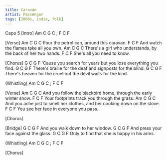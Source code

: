 ```yaml
---
title: Caravan
artist: Passenger
tags: [2000s, indie, folk]
---
```

Capo 5
[Intro] Am  C  G  C ; F  C  F

[Verse]
Am              C        G           C
Pour the petrol can, around this caravan.
     F        C                   F
And watch the flames take all you own.
          Am             C             G               C
There's a girl who understands, by the back of her two hands.
F               C       F
  She's all you need to know.

[Chorus]
           G                        C         G         F
'Cause you search for years but you lose everything you find.
        G                        C   G             F
There's braille for the deaf and signposts for the blind.
        G                            C     G             F
There's heaven for the cruel but the devil waits for the kind.

(Whistling) Am  C  G  C ; F  C  F

[Verse]
        Am                   C                 G             C
And you follow the blackbird home, through the early winter snow.
F                  C                     F
   Your footprints track you through the grass.
        Am                      C               G                   C
And you ache just to smell her clothes, and her cooking down on the stove.
F              C                    F
   You see her face in everyone you pass.

[Chorus]

[Bridge]
G        C         G      F
 And you walk down to her window.
G               C    G            F
 And press your face against the glass.
G        C          G      F
 Only to find that she is happy in his arms.

(Whistling) Am  C  G  C ; F  C  F

[Chorus]